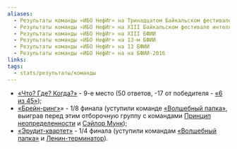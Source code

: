```yaml
---
aliases:
  - Результаты команды «ИБО НефИг» на Тринадцатом Байкальском фестивале интеллектуальных игр
  - Результаты команды «ИБО НефИг» на XIII Байкальском фестивале интеллектуальных игр
  - Результаты команды «ИБО НефИг» на XIII БФИИ
  - Результаты команды «ИБО НефИг» на 13-м БФИИ
  - Результаты команды «ИБО НефИг» на 13 БФИИ
  - Результаты команды «ИБО НефИг» на на БФИИ-2016
links: 
tags:
  - stats/результаты/команды
---
```

* [«Что? Где? Когда?»](maingame-13-2016.md) - 9-е место (50 ответов, -17 от победителя - [«6 из 45»](6_iz_45-13-2016));
* [«Брейн-ринг»](speedgame-13-2016.md)» - 1/8 финала (уступили команде [«Волшебный папка»](volshebnye_zvyozdy_7-13-2016.md), выиграв перед этим отборочную группу с командами [Принцип  неопределенности](printsip_neopredelyonnosti-13-2016) и [Сэйлор Мунк](seylor_munk-13-2016));
* [«Эрудит-квартет»](quartet-13-2016.md) - 1/4 финала (уступили командам [«Волшебный папка»](volshebnye_zvyozdy_7-13-2016.md) и [Ленин-терминатор](alternativa_krasnoyarsk-13-2016)).
